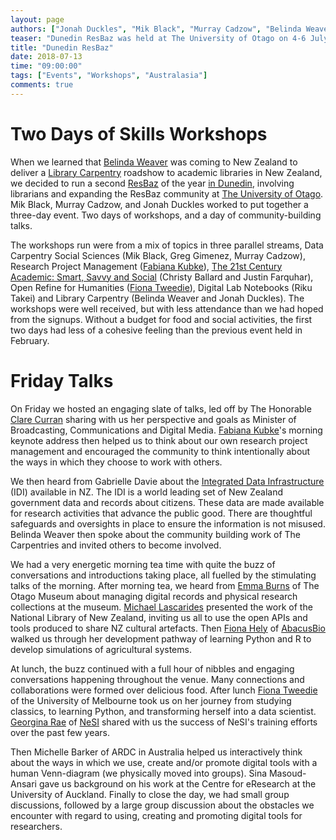```yaml
---
layout: page
authors: ["Jonah Duckles", "Mik Black", "Murray Cadzow", "Belinda Weaver"]
teaser: "Dunedin ResBaz was held at The University of Otago on 4-6 July, 2018."
title: "Dunedin ResBaz"
date: 2018-07-13
time: "09:00:00"
tags: ["Events", "Workshops", "Australasia"]
comments: true
---
```


# Two Days of Skills Workshops 

When we learned that [Belinda Weaver](https://twitter.com/cloudaus) was coming to New Zealand to deliver a [Library Carpentry](https://librarycarpentry.org) roadshow to academic libraries in New Zealand, we decided to run a second [ResBaz](https://resbaz.github.io/resbaz2018/) of the year [in Dunedin](https://resbaz.github.io/resbaz2018/dunedin/), involving librarians and expanding the ResBaz community at [The University of Otago](https://www.otago.ac.nz/). Mik Black, Murray Cadzow, and Jonah Duckles worked to put together a three-day event. Two days of workshops, and a day of community-building talks.

The workshops run were from a mix of topics in three parallel streams, Data Carpentry Social Sciences (Mik Black, Greg Gimenez, Murray Cadzow), Research Project Management ([Fabiana Kubke](https://twitter.com/kubke)), [The 21st Century Academic: Smart, Savvy and Social](https://github.com/Shiobhan/21CAsss/blob/master/21cass.md) (Christy Ballard and Justin Farquhar), Open Refine for Humanities ([Fiona Tweedie](https://twitter.com/FCTweedie)), Digital Lab Notebooks (Riku Takei) and Library Carpentry (Belinda Weaver and Jonah Duckles). The workshops were well received, but with less attendance than we had hoped from the signups. Without a budget for food and social activities, the first two days had less of a cohesive feeling than the previous event held in February. 

# Friday Talks

On Friday we hosted an engaging slate of talks, led off by The Honorable [Clare Curran](https://twitter.com/clarecurranmp) sharing with us her perspective and goals as Minister of Broadcasting, Communications and Digital Media. [Fabiana Kubke](https://twitter.com/kubke)'s morning keynote address then helped us to think about our own research project management and encouraged the community to think intentionally about the ways in which they choose to work with others. 

We then heard from Gabrielle Davie about the [Integrated Data Infrastructure](http://archive.stats.govt.nz/browse_for_stats/snapshots-of-nz/integrated-data-infrastructure.aspx) (IDI) available in NZ. The IDI is a world leading set of New Zealand government data and records about citizens. These data are made available for research activities that advance the public good. There are thoughtful safeguards and oversights in place to ensure the information is not misused. Belinda Weaver then spoke about the community building work of The Carpentries and invited others to become involved.

We had a very energetic morning tea time with quite the buzz of conversations and introductions taking place, all fuelled by the stimulating talks of the morning. After morning tea, we heard from [Emma Burns](http://otagomuseum.nz/blog/profile/emma-burns) of The Otago Museum about managing digital records and physical research collections at the museum. [Michael Lascarides](https://twitter.com/mlascarides) presented the work of the National Library of New Zealand, inviting us all to use the open APIs and tools produced to share NZ cultural artefacts. Then [Fiona Hely](http://www.abacusbio.com/people/fiona-hely/) of [AbacusBio](http://www.abacusbio.com/) walked us through her development pathway of learning Python and R to develop simulations of agricultural systems. 

At lunch, the buzz continued with a full hour of nibbles and engaging conversations happening throughout the venue. Many connections and collaborations were formed over delicious food. After lunch [Fiona Tweedie](https://twitter.com/fctweedie) of the University of Melbourne took us on her journey from studying classics, to learning Python, and transforming herself into a data scientist. [Georgina Rae](https://www.nesi.org.nz/team-member/3351) of [NeSI](https://nesi.org.nz) shared with us the success of NeSI's training efforts over the past few years. 

Then Michelle Barker of ARDC in Australia helped us interactively think about the ways in which we use, create and/or promote digital tools with a human Venn-diagram (we physically moved into groups). Sina Masoud-Ansari gave us background on his work at the Centre for eResearch at the University of Auckland. Finally to close the day, we had small group discussions, followed by a large group discussion about the obstacles we encounter with regard to using, creating and promoting digital tools for researchers. 
